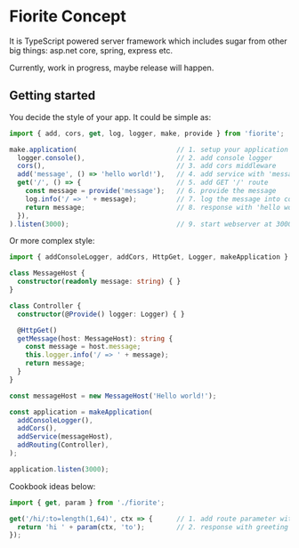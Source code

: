 # Fiorite Concept
It is TypeScript powered server framework which includes sugar from other big things: asp.net core, spring, express etc.

Currently, work in progress, maybe release will happen. 

## Getting started

You decide the style of your app. It could be simple as:

```typescript
import { add, cors, get, log, logger, make, provide } from 'fiorite';

make.application(                         // 1. setup your application
  logger.console(),                       // 2. add console logger
  cors(),                                 // 3. add cors middleware
  add('message', () => 'hello world!'),   // 4. add service with 'message' id
  get('/', () => {                        // 5. add GET '/' route
    const message = provide('message');   // 6. provide the message
    log.info('/ => ' + message);          // 7. log the message into console
    return message;                       // 8. response with 'hello world!';
  }),
).listen(3000);                           // 9. start webserver at 3000 port.

```

Or more complex style:

```typescript
import { addConsoleLogger, addCors, HttpGet, Logger, makeApplication } from './fiorite';

class MessageHost {
  constructor(readonly message: string) { }
}

class Controller {
  constructor(@Provide() logger: Logger) { }

  @HttpGet()
  getMessage(host: MessageHost): string {
    const message = host.message;
    this.logger.info('/ => ' + message);
    return message;
  }
}

const messageHost = new MessageHost('Hello world!');

const application = makeApplication(
  addConsoleLogger(),
  addCors(),
  addService(messageHost),
  addRouting(Controller),
);

application.listen(3000);
```

Cookbook ideas below:

```typescript
import { get, param } from './fiorite';

get('/hi/:to=length(1,64)', ctx => {      // 1. add route parameter with length
  return 'hi ' + param(ctx, 'to');        // 2. response with greeting
});
```
